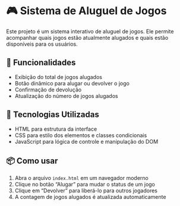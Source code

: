# 🎮 Sistema de Aluguel de Jogos

Este projeto é um sistema interativo de aluguel de jogos. Ele permite acompanhar quais jogos estão atualmente alugados e quais estão disponíveis para os usuários. 

## 🚀 Funcionalidades

- Exibição do total de jogos alugados
- Botão dinâmico para alugar ou devolver o jogo
- Confirmação de devolução 
- Atualização do número de jogos alugados

## 🔧 Tecnologias Utilizadas

- HTML para estrutura da interface
- CSS para estilo dos elementos e classes condicionais
- JavaScript para lógica de controle e manipulação do DOM

## 📦 Como usar

1. Abra o arquivo `index.html` em um navegador moderno
2. Clique no botão “Alugar” para mudar o status de um jogo
3. Clique em “Devolver” para liberá-lo para outros jogadores
4. A contagem de jogos alugados é atualizada automaticamente


